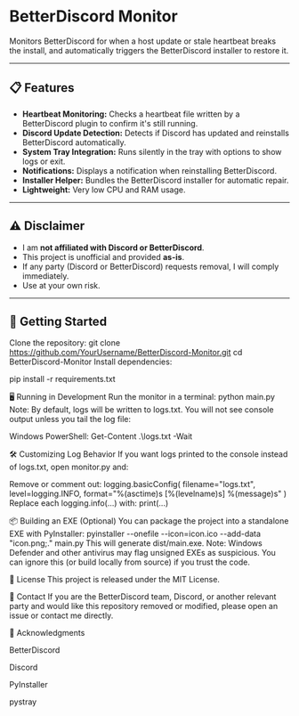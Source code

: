 # BetterDiscord Monitor

Monitors BetterDiscord for when a host update or stale heartbeat breaks the install, and automatically triggers the BetterDiscord installer to restore it.

---

## 📋 Features

- **Heartbeat Monitoring:** Checks a heartbeat file written by a BetterDiscord plugin to confirm it's still running.
- **Discord Update Detection:** Detects if Discord has updated and reinstalls BetterDiscord automatically.
- **System Tray Integration:** Runs silently in the tray with options to show logs or exit.
- **Notifications:** Displays a notification when reinstalling BetterDiscord.
- **Installer Helper:** Bundles the BetterDiscord installer for automatic repair.
- **Lightweight:** Very low CPU and RAM usage.

---

## ⚠️ Disclaimer

- I am **not affiliated with Discord or BetterDiscord**.
- This project is unofficial and provided **as-is**.
- If any party (Discord or BetterDiscord) requests removal, I will comply immediately.
- Use at your own risk.

---

## 🚀 Getting Started

Clone the repository:
git clone https://github.com/YourUsername/BetterDiscord-Monitor.git
cd BetterDiscord-Monitor
Install dependencies:

pip install -r requirements.txt


🖥️ Running in Development
Run the monitor in a terminal:
python main.py
Note:
By default, logs will be written to logs.txt.
You will not see console output unless you tail the log file:

Windows PowerShell:
Get-Content .\logs.txt -Wait

🛠️ Customizing Log Behavior
If you want logs printed to the console instead of logs.txt, open monitor.py and:

Remove or comment out:
logging.basicConfig(
    filename="logs.txt",
    level=logging.INFO,
    format="%(asctime)s [%(levelname)s] %(message)s"
)
Replace each logging.info(...) with:
print(...)

📦 Building an EXE (Optional)
You can package the project into a standalone EXE with PyInstaller:
pyinstaller --onefile --icon=icon.ico --add-data "icon.png;." main.py
This will generate dist/main.exe.
Note:
Windows Defender and other antivirus may flag unsigned EXEs as suspicious. You can ignore this (or build locally from source) if you trust the code.

📄 License
This project is released under the MIT License.

💬 Contact
If you are the BetterDiscord team, Discord, or another relevant party and would like this repository removed or modified, please open an issue or contact me directly.

🙏 Acknowledgments

BetterDiscord

Discord

PyInstaller

pystray
